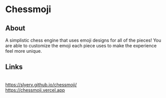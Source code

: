 # Chessmoji
## About
A simplistic chess engine that uses emoji designs for all of the pieces! You are able to customize the emoji each piece uses to make the experience feel more unique. 
## Links
<br>https://slyerv.github.io/chessmoji/
<br>https://chessmoji.vercel.app
